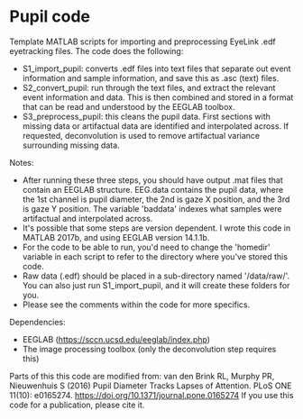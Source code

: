 # Pupil code

Template MATLAB scripts for importing and preprocessing EyeLink .edf eyetracking files. The code does the following:

- S1_import_pupil: converts .edf files into text files that separate out event information and sample information, and save this as .asc (text) files.
- S2_convert_pupil: run through the text files, and extract the relevant event information and data. This is then combined and stored in a format that can be read and understood by the EEGLAB toolbox. 
- S3_preprocess_pupil: this cleans the pupil data. First sections with missing data or artifactual data are identified and interpolated across. If requested, deconvolution is used to remove artifactual variance surrounding missing data.   

Notes:

- After running these three steps, you should have output .mat files that contain an EEGLAB structure. EEG.data contains the pupil data, where the 1st channel is pupil diameter, the 2nd is gaze X position, and the 3rd is gaze Y position. The variable 'baddata' indexes what samples were artifactual and interpolated across.
- It's possible that some steps are version dependent. I wrote this code in MATLAB 2017b, and using EEGLAB version 14.1.1b.
- For the code to be able to run, you'd need to change the 'homedir' variable in each script to refer to the directory where you've stored this code. 
- Raw data (.edf) should be placed in a sub-directory named '/data/raw/'. You can also just run S1_import_pupil, and it will create these folders for you.
- Please see the comments within the code for more specifics.

Dependencies:

- EEGLAB (https://sccn.ucsd.edu/eeglab/index.php)
- The image processing toolbox (only the deconvolution step requires this)

Parts of this this code are modified from: 
van den Brink RL, Murphy PR, Nieuwenhuis S (2016) Pupil Diameter Tracks Lapses of Attention. PLoS ONE 11(10): e0165274. https://doi.org/10.1371/journal.pone.0165274
If you use this code for a publication, please cite it.

